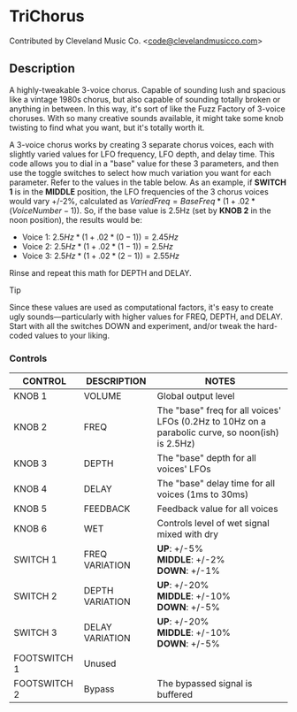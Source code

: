 # TriChorus

Contributed by Cleveland Music Co. \<<code@clevelandmusicco.com>\>

## Description

A highly-tweakable 3-voice chorus. Capable of sounding lush and spacious like a vintage 1980s chorus, but also capable of sounding totally broken or anything in between. In this way, it's sort of like the Fuzz Factory of 3-voice choruses. With so many creative sounds available, it might take some knob twisting to find what you want, but it's totally worth it.

A 3-voice chorus works by creating 3 separate chorus voices, each with slightly varied values for LFO frequency, LFO depth, and delay time. This code allows you to dial in a "base" value for these 3 parameters, and then use the toggle switches to select how much variation you want for each parameter. Refer to the values in the table below. As an example, if **SWITCH 1** is in the **MIDDLE** position, the LFO frequencies of the 3 chorus voices would vary +/-2%, calculated as $`VariedFreq=BaseFreq*(1+.02*(VoiceNumber−1))`$. So, if the base value is 2.5Hz (set by **KNOB 2** in the noon position), the results would be:

* Voice 1: $`2.5Hz*(1+.02*(0−1))=2.45Hz`$
* Voice 2: $`2.5Hz*(1+.02*(1−1))=2.5Hz`$
* Voice 3: $`2.5Hz*(1+.02*(2−1))=2.55Hz`$

Rinse and repeat this math for DEPTH and DELAY.

> [!TIP]
> Since these values are used as computational factors, it's easy to create ugly sounds—particularly with higher values for FREQ, DEPTH, and DELAY. Start with all the switches DOWN and experiment, and/or tweak the hard-coded values to your liking.

### Controls

| CONTROL | DESCRIPTION | NOTES |
|-|-|-|
| KNOB 1 | VOLUME | Global output level |
| KNOB 2 | FREQ | The "base" freq for all voices' LFOs (0.2Hz to 10Hz on a parabolic curve, so noon(ish) is 2.5Hz) |
| KNOB 3 | DEPTH | The "base" depth for all voices' LFOs |
| KNOB 4 | DELAY | The "base" delay time for all voices (1ms to 30ms) |
| KNOB 5 | FEEDBACK | Feedback value for all voices |
| KNOB 6 | WET | Controls level of wet signal mixed with dry |
| SWITCH 1 | FREQ VARIATION | **UP**: +/-5%<br/>**MIDDLE**: +/-2%<br/>**DOWN**: +/-1% |
| SWITCH 2 | DEPTH VARIATION | **UP**: +/-20%<br/>**MIDDLE**: +/-10%<br/>**DOWN**: +/-5% |
| SWITCH 3 | DELAY VARIATION | **UP**: +/-20%<br/>**MIDDLE**: +/-10%<br/>**DOWN**: +/-5% |
| FOOTSWITCH 1 | Unused |  |
| FOOTSWITCH 2 | Bypass | The bypassed signal is buffered |
